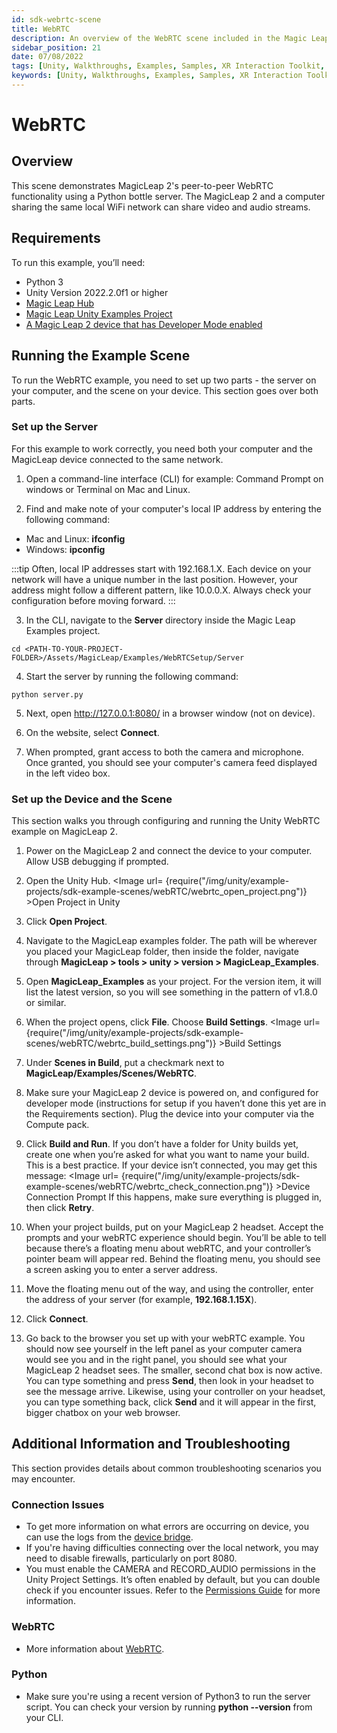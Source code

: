 ```yaml
---
id: sdk-webrtc-scene
title: WebRTC
description: An overview of the WebRTC scene included in the Magic Leap 2 Examples Project, which uses Unity's XR Interaction Toolkit.
sidebar_position: 21
date: 07/08/2022
tags: [Unity, Walkthroughs, Examples, Samples, XR Interaction Toolkit, WebRTC]
keywords: [Unity, Walkthroughs, Examples, Samples, XR Interaction Toolkit, WebRTC]
---
```



# WebRTC 

## Overview
This scene demonstrates MagicLeap 2's peer-to-peer WebRTC functionality using a Python bottle server. The MagicLeap 2 and a computer sharing the same local WiFi network can share video and audio streams.

## Requirements
To run this example, you’ll need:
* Python 3
* Unity Version 2022.2.0f1 or higher
* [Magic Leap Hub](https://developer-docs.magicleap.cloud/docs/guides/getting-started/install-the-tools#install-magic-leap-hub) 
* [Magic Leap Unity Examples Project](https://developer-docs.magicleap.cloud/docs/guides/unity/sdk-example-scenes/sdk-install-setup)
* [A Magic Leap 2 device that has Developer Mode enabled](https://developer-docs.magicleap.cloud/docs/guides/getting-started/enable-developer-mode)

## Running the Example Scene
To run the WebRTC example, you need to set up two parts - the server on your computer, and the scene on your device. This section goes over both parts.

### Set up the Server
For this example to work correctly, you need both your computer and the MagicLeap device connected to the same network.

1. Open a command-line interface (CLI) for example: Command Prompt on windows or Terminal on Mac and Linux.

2. Find and make note of your computer's local IP address by entering the following command:
* Mac and Linux: **ifconfig**
* Windows: **ipconfig**

:::tip
Often, local IP addresses start with 192.168.1.X. Each device on your network will have a unique number in the last position. However, your address might follow a different pattern, like 10.0.0.X. Always check your configuration before moving forward.
:::

3. In the CLI, navigate to the **Server** directory inside the Magic Leap Examples project.
```
cd <PATH-TO-YOUR-PROJECT-FOLDER>/Assets/MagicLeap/Examples/WebRTCSetup/Server
```

4. Start the server by running the following command:
```
python server.py
```

5. Next, open http://127.0.0.1:8080/ in a browser window (not on device).

6. On the website, select **Connect**.

7. When prompted, grant access to both the camera and microphone. Once granted, you should see your computer's camera feed displayed in the left video box.

### Set up the Device and the Scene
This section walks you through configuring and running the Unity WebRTC example on MagicLeap 2.

1. Power on the MagicLeap 2 and connect the device to your computer. Allow USB debugging if prompted. 

2. Open the Unity Hub. <Image url= {require("/img/unity/example-projects/sdk-example-scenes/webRTC/webrtc_open_project.png")} >Open Project in Unity</Image>

3. Click **Open Project**. 

4. Navigate to the MagicLeap examples folder. The path will be wherever you placed your MagicLeap folder, then inside the folder, navigate through **MagicLeap > tools > unity > version > MagicLeap_Examples**. 

5. Open **MagicLeap_Examples** as your project. For the version item, it will list the latest version, so you will see something in the pattern of v1.8.0 or similar.

6. When the project opens, click **File**. Choose **Build Settings**. <Image url= {require("/img/unity/example-projects/sdk-example-scenes/webRTC/webrtc_build_settings.png")} >Build Settings</Image>

7. Under **Scenes in Build**, put a checkmark next to **MagicLeap/Examples/Scenes/WebRTC**.

8. Make sure your MagicLeap 2 device is powered on, and configured for developer mode (instructions for setup if you haven’t done this yet are in the Requirements section). Plug the device into your computer via the Compute pack.

9. Click **Build and Run**. If you don’t have a folder for Unity builds yet, create one when you’re asked for what you want to name your build. This is a best practice. If your device isn’t connected, you may get this message: <Image url= {require("/img/unity/example-projects/sdk-example-scenes/webRTC/webrtc_check_connection.png")} >Device Connection Prompt</Image>
If this happens, make sure everything is plugged in, then click **Retry**.

10. When your project builds, put on your MagicLeap 2 headset. Accept the prompts and your webRTC experience should begin. You’ll be able to tell because there’s a floating menu about webRTC, and your controller’s pointer beam will appear red. Behind the floating menu, you should see a screen asking you to enter a server address.

11. Move the floating menu out of the way, and using the controller, enter the address of your server (for example, **192.168.1.15X**).

12. Click **Connect**.

13. Go back to the browser you set up with your webRTC example. You should now see yourself in the left panel as your computer camera would see you and in the right panel, you should see what your MagicLeap 2 headset sees. The smaller, second chat box is now active. You can type something and press **Send**, then look in your headset to see the message arrive. Likewise, using your controller on your headset, you can type something back, click **Send** and it will appear in the first, bigger chatbox on your web browser. 

## Additional Information and Troubleshooting
This section provides details about common troubleshooting scenarios you may encounter. 

### Connection Issues
* To get more information on what errors are occurring on device, you can use the logs from the [device bridge](https://developer-docs.magicleap.cloud/docs/guides/developer-tools/ml-hub/ml-hub-device-bridge).
* If you're having difficulties connecting over the local network, you may need to disable firewalls, particularly on port 8080.
* You must enable the CAMERA and RECORD_AUDIO permissions in the Unity Project Settings. It’s often enabled by default, but you can double check if you encounter issues. Refer to the [Permissions Guide](https://developer-docs.magicleap.cloud/docs/guides/unity/permissions/declaring-permissions) for more information. 

### WebRTC
* More information about [WebRTC](http://www.html5rocks.com/en/tutorials/webrtc/basics/).

### Python
* Make sure you're using a recent version of Python3 to run the server script. You can check your version by running **python --version** from your CLI.